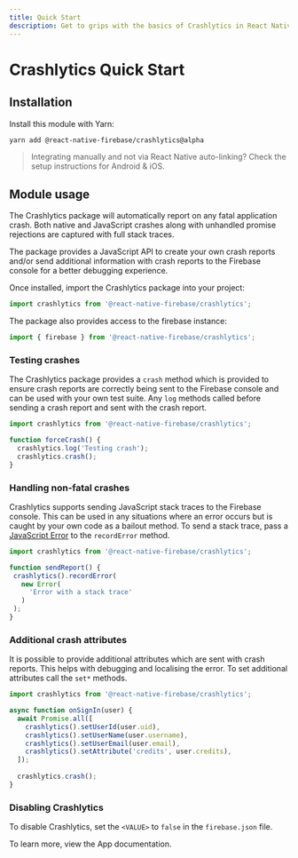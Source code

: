 ```yaml
---
title: Quick Start
description: Get to grips with the basics of Crashlytics in React Native Firebase
---
```


# Crashlytics Quick Start

## Installation

Install this module with Yarn:

```bash
yarn add @react-native-firebase/crashlytics@alpha
```

> Integrating manually and not via React Native auto-linking? Check the setup instructions for <Anchor version group href="/android">Android</Anchor> & <Anchor version group href="/ios">iOS</Anchor>.

## Module usage

The Crashlytics package will automatically report on any fatal application crash. Both native and JavaScript
crashes along with unhandled promise rejections are captured with full stack traces.

The package provides a JavaScript API to create your own crash reports and/or send additional information 
with crash reports to the Firebase console for a better debugging experience.

Once installed, import the Crashlytics package into your project:

```js
import crashlytics from '@react-native-firebase/crashlytics';
```

The package also provides access to the firebase instance:

```js
import { firebase } from '@react-native-firebase/crashlytics';
```

### Testing crashes

The Crashlytics package provides a `crash` method which is provided to ensure crash reports are correctly 
being sent to the Firebase console and can be used with your own test suite. Any `log` methods called before
sending a crash report and sent with the crash report.

```js
import crashlytics from '@react-native-firebase/crashlytics';

function forceCrash() {
  crashlytics.log('Testing crash');
  crashlytics.crash();
} 
```

### Handling non-fatal crashes

Crashlytics supports sending JavaScript stack traces to the Firebase console. This can be used in any situations
where an error occurs but is caught by your own code as a bailout method. To
send a stack trace, pass a [JavaScript Error](https://developer.mozilla.org/en-US/docs/Web/JavaScript/Reference/Global_Objects/Error)
to the `recordError` method.

 ```js
 import crashlytics from '@react-native-firebase/crashlytics';
 
function sendReport() {
  crashlytics().recordError(
    new Error(
      'Error with a stack trace'
    )
  );
}
 ```

### Additional crash attributes

It is possible to provide additional attributes which are sent with crash reports. This helps with debugging and 
localising the error. To set additional attributes call the `set*` methods.

```js
import crashlytics from '@react-native-firebase/crashlytics';

async function onSignIn(user) {
  await Promise.all([
    crashlytics().setUserId(user.uid),
    crashlytics().setUserName(user.username),
    crashlytics().setUserEmail(user.email),
    crashlytics().setAttribute('credits', user.credits),
  ]);
  
  crashlytics.crash();
}
```

### Disabling Crashlytics

To disable Crashlytics, set the `<VALUE>` to `false` in the `firebase.json` file.

To learn more, view the <Anchor version group="app" href="/firebase-json">App documentation</Anchor>.
